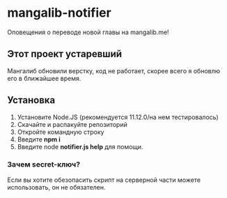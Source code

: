 # mangalib-notifier
Оповещения о переводе новой главы на mangalib.me!

## Этот проект устаревший
Мангалиб обновили верстку, код не работает, скорее всего я обновлю его в ближайшее время.

## Установка
1. Установите Node.JS (рекомендуется 11.12.0/на нем тестировалось)
2. Скачайте и распакуйте репозиторий
3. Откройте командную строку
4. Введите **npm i**
5. Введите node **notifier.js help** для помощи.

### Зачем secret-ключ?
Если вы хотите обезопасить скрипт на серверной части можете использовать, он не обязателен.
